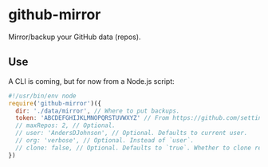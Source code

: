 # github-mirror
Mirror/backup your GitHub data (repos).

## Use

A CLI is coming, but for now from a Node.js script:

```js
#!/usr/bin/env node
require('github-mirror')({
  dir: './data/mirror', // Where to put backups.
  token: 'ABCDEFGHIJKLMNOPQRSTUVWXYZ' // From https://github.com/settings/tokens.
  // maxRepos: 2, // Optional.
  // user: 'AndersDJohnson', // Optional. Defaults to current user.
  // org: 'verbose', // Optional. Instead of `user`.
  // clone: false, // Optional. Defaults to `true`. Whether to clone repos.
})
```

